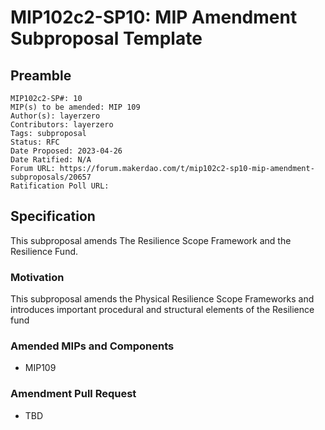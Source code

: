 # MIP102c2-SP10: MIP Amendment Subproposal Template

## Preamble

```
MIP102c2-SP#: 10
MIP(s) to be amended: MIP 109
Author(s): layerzero
Contributors: layerzero
Tags: subproposal
Status: RFC
Date Proposed: 2023-04-26
Date Ratified: N/A
Forum URL: https://forum.makerdao.com/t/mip102c2-sp10-mip-amendment-subproposals/20657
Ratification Poll URL: 
```

## Specification

This subproposal amends The Resilience Scope Framework and the Resilience Fund.

### Motivation

This subproposal amends the Physical Resilience Scope Frameworks and introduces  important procedural and structural elements of the Resilience fund

### Amended MIPs and Components

* MIP109

### Amendment Pull Request

- TBD